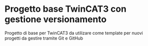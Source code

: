 # Progetto base TwinCAT3 con gestione versionamento
Progetto di base per TwinCAT3 da utilizare come template per nuovi progetti da gestire tramite Git e GitHub
